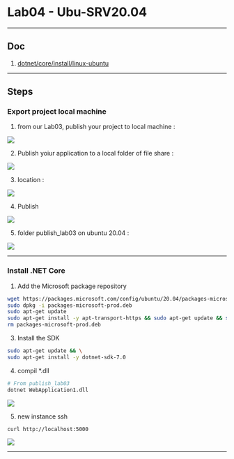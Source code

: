 # Lab04 - Ubu-SRV20.04

---

## Doc
1. [dotnet/core/install/linux-ubuntu](https://learn.microsoft.com/en-us/dotnet/core/install/linux-ubuntu)

---

## Steps
### Export project local machine
1. from our Lab03, publish your project to local machine :

[<img src="https://i.imgur.com/EKxlWGl.png">](https://i.imgur.com/EKxlWGl.png)

2. Publish yoiur application to a local folder of file share :

[<img src="https://i.imgur.com/l0ZqMTn.png">](https://i.imgur.com/l0ZqMTn.png)

3. location :

[<img src="https://i.imgur.com/FHUWG2B.png">](https://i.imgur.com/FHUWG2B.png)

4. Publish

[<img src="https://i.imgur.com/G0MXgb8.png">](https://i.imgur.com/G0MXgb8.png)

5. folder publish_lab03 on ubuntu 20.04 :

[<img src="https://i.imgur.com/RS8KCcf.png">](https://i.imgur.com/RS8KCcf.png)

----

### Install .NET Core
1. Add the Microsoft package repository
````sh
wget https://packages.microsoft.com/config/ubuntu/20.04/packages-microsoft-prod.deb -O packages-microsoft-prod.deb
sudo dpkg -i packages-microsoft-prod.deb
sudo apt-get update
sudo apt-get install -y apt-transport-https && sudo apt-get update && sudo apt-get install -y aspnetcore-runtime-6.0
rm packages-microsoft-prod.deb
````

3. Install the SDK
````sh
sudo apt-get update && \
sudo apt-get install -y dotnet-sdk-7.0
````

4. compil *.dll
````sh
# From publish_lab03
dotnet WebApplication1.dll
````

[<img src="https://i.imgur.com/U2dLfdh.png">](https://i.imgur.com/U2dLfdh.png)

5. new instance ssh
````sh
curl http://localhost:5000
````

[<img src="https://i.imgur.com/0yxxvA8.png">](https://i.imgur.com/0yxxvA8.png)

---

### 
